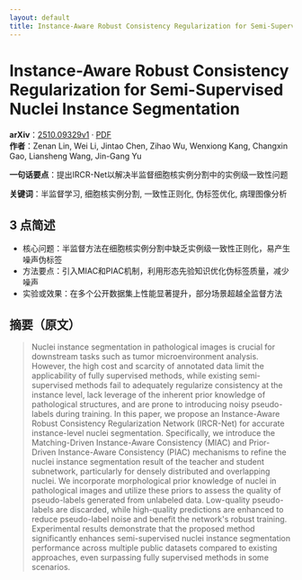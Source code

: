```yaml
---
layout: default
title: Instance-Aware Robust Consistency Regularization for Semi-Supervised Nuclei Instance Segmentation
---
```


# Instance-Aware Robust Consistency Regularization for Semi-Supervised Nuclei Instance Segmentation
**arXiv**：[2510.09329v1](https://arxiv.org/abs/2510.09329) · [PDF](https://arxiv.org/pdf/2510.09329.pdf)  
**作者**：Zenan Lin, Wei Li, Jintao Chen, Zihao Wu, Wenxiong Kang, Changxin Gao, Liansheng Wang, Jin-Gang Yu  

**一句话要点**：提出IRCR-Net以解决半监督细胞核实例分割中的实例级一致性问题

**关键词**：半监督学习, 细胞核实例分割, 一致性正则化, 伪标签优化, 病理图像分析

## 3 点简述
- 核心问题：半监督方法在细胞核实例分割中缺乏实例级一致性正则化，易产生噪声伪标签
- 方法要点：引入MIAC和PIAC机制，利用形态先验知识优化伪标签质量，减少噪声
- 实验或效果：在多个公开数据集上性能显著提升，部分场景超越全监督方法

## 摘要（原文）

> Nuclei instance segmentation in pathological images is crucial for downstream
> tasks such as tumor microenvironment analysis. However, the high cost and
> scarcity of annotated data limit the applicability of fully supervised methods,
> while existing semi-supervised methods fail to adequately regularize
> consistency at the instance level, lack leverage of the inherent prior
> knowledge of pathological structures, and are prone to introducing noisy
> pseudo-labels during training. In this paper, we propose an Instance-Aware
> Robust Consistency Regularization Network (IRCR-Net) for accurate
> instance-level nuclei segmentation. Specifically, we introduce the
> Matching-Driven Instance-Aware Consistency (MIAC) and Prior-Driven
> Instance-Aware Consistency (PIAC) mechanisms to refine the nuclei instance
> segmentation result of the teacher and student subnetwork, particularly for
> densely distributed and overlapping nuclei. We incorporate morphological prior
> knowledge of nuclei in pathological images and utilize these priors to assess
> the quality of pseudo-labels generated from unlabeled data. Low-quality
> pseudo-labels are discarded, while high-quality predictions are enhanced to
> reduce pseudo-label noise and benefit the network's robust training.
> Experimental results demonstrate that the proposed method significantly
> enhances semi-supervised nuclei instance segmentation performance across
> multiple public datasets compared to existing approaches, even surpassing fully
> supervised methods in some scenarios.

